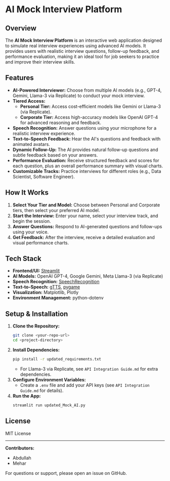 # AI Mock Interview Platform

## Overview

The **AI Mock Interview Platform** is an interactive web application designed to simulate real interview experiences using advanced AI models. It provides users with realistic interview questions, follow-up feedback, and performance evaluation, making it an ideal tool for job seekers to practice and improve their interview skills.

## Features

- **AI-Powered Interviewer:** Choose from multiple AI models (e.g., GPT-4, Gemini, Llama-3 via Replicate) to conduct your mock interview.
- **Tiered Access:**
  - **Personal Tier:** Access cost-efficient models like Gemini or Llama-3 (via Replicate).
  - **Corporate Tier:** Access high-accuracy models like OpenAI GPT-4 for advanced reasoning and feedback.
- **Speech Recognition:** Answer questions using your microphone for a realistic interview experience.
- **Text-to-Speech Feedback:** Hear the AI's questions and feedback with animated avatars.
- **Dynamic Follow-Up:** The AI provides natural follow-up questions and subtle feedback based on your answers.
- **Performance Evaluation:** Receive structured feedback and scores for each question, plus an overall performance summary with visual charts.
- **Customizable Tracks:** Practice interviews for different roles (e.g., Data Scientist, Software Engineer).

## How It Works

1. **Select Your Tier and Model:** Choose between Personal and Corporate tiers, then select your preferred AI model.
2. **Start the Interview:** Enter your name, select your interview track, and begin the session.
3. **Answer Questions:** Respond to AI-generated questions and follow-ups using your voice.
4. **Get Feedback:** After the interview, receive a detailed evaluation and visual performance charts.

## Tech Stack

- **Frontend/UI:** [Streamlit](https://streamlit.io/)
- **AI Models:** OpenAI GPT-4, Google Gemini, Meta Llama-3 (via Replicate)
- **Speech Recognition:** [SpeechRecognition](https://pypi.org/project/SpeechRecognition/)
- **Text-to-Speech:** [gTTS](https://pypi.org/project/gTTS/), [pygame](https://www.pygame.org/)
- **Visualization:** Matplotlib, Plotly
- **Environment Management:** python-dotenv

## Setup & Installation

1. **Clone the Repository:**
   ```bash
   git clone <your-repo-url>
   cd <project-directory>
   ```
2. **Install Dependencies:**
   ```bash
   pip install -r updated_requirements.txt
   ```
   - For Llama-3 via Replicate, see `API Integration Guide.md` for extra dependencies.
3. **Configure Environment Variables:**
   - Create a `.env` file and add your API keys (see `API Integration Guide.md` for details).
4. **Run the App:**
   ```bash
   streamlit run updated_Mock_AI.py
   ```

## License

MIT License

---

**Contributors:**
- Abdullah
- Mehar

For questions or support, please open an issue on GitHub.

